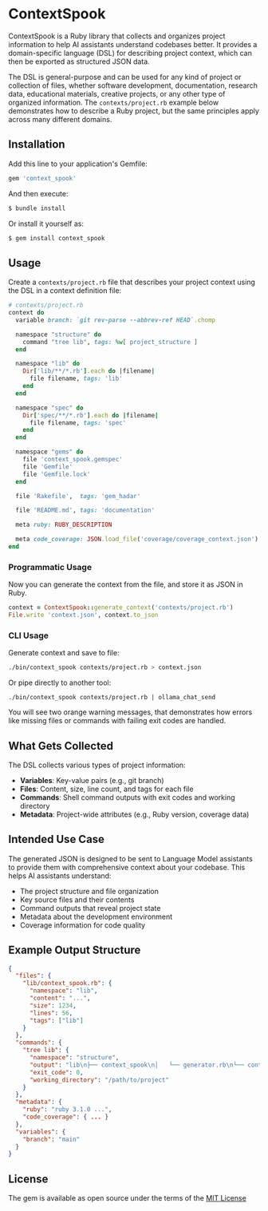 # ContextSpook

ContextSpook is a Ruby library that collects and organizes project information
to help AI assistants understand codebases better. It provides a
domain-specific language (DSL) for describing project context, which can then
be exported as structured JSON data.

The DSL is general-purpose and can be used for any kind of project or
collection of files, whether software development, documentation, research
data, educational materials, creative projects, or any other type of organized
information. The `contexts/project.rb` example below demonstrates how to
describe a Ruby project, but the same principles apply across many different
domains.

## Installation

Add this line to your application's Gemfile:

```ruby
gem 'context_spook'
```

And then execute:
```bash
$ bundle install
```

Or install it yourself as:
```bash
$ gem install context_spook
```

## Usage

Create a `contexts/project.rb` file that describes your project context using
the DSL in a context definition file:

```ruby
# contexts/project.rb
context do
  variable branch: `git rev-parse --abbrev-ref HEAD`.chomp

  namespace "structure" do
    command "tree lib", tags: %w[ project_structure ]
  end

  namespace "lib" do
    Dir['lib/**/*.rb'].each do |filename|
      file filename, tags: 'lib'
    end
  end

  namespace "spec" do
    Dir['spec/**/*.rb'].each do |filename|
      file filename, tags: 'spec'
    end
  end

  namespace "gems" do
    file 'context_spook.gemspec'
    file 'Gemfile'
    file 'Gemfile.lock'
  end

  file 'Rakefile',  tags: 'gem_hadar'

  file 'README.md', tags: 'documentation'

  meta ruby: RUBY_DESCRIPTION

  meta code_coverage: JSON.load_file('coverage/coverage_context.json') rescue nil
end
```

### Programmatic Usage

Now you can generate the context from the file, and store it as JSON in Ruby.

```ruby
context = ContextSpook::generate_context('contexts/project.rb')
File.write 'context.json', context.to_json
```

### CLI Usage

Generate context and save to file:

```bash
./bin/context_spook contexts/project.rb > context.json
```

Or pipe directly to another tool:

```
./bin/context_spook contexts/project.rb | ollama_chat_send
```

You will see two orange warning messages, that demonstrates how errors like
missing files or commands with failing exit codes are handled.

## What Gets Collected

The DSL collects various types of project information:

- **Variables**: Key-value pairs (e.g., git branch)
- **Files**: Content, size, line count, and tags for each file
- **Commands**: Shell command outputs with exit codes and working directory
- **Metadata**: Project-wide attributes (e.g., Ruby version, coverage data)

## Intended Use Case

The generated JSON is designed to be sent to Language Model assistants to
provide them with comprehensive context about your codebase. This helps AI
assistants understand:

- The project structure and file organization
- Key source files and their contents
- Command outputs that reveal project state
- Metadata about the development environment
- Coverage information for code quality

## Example Output Structure

```json
{
  "files": {
    "lib/context_spook.rb": {
      "namespace": "lib",
      "content": "...",
      "size": 1234,
      "lines": 56,
      "tags": ["lib"]
    }
  },
  "commands": {
    "tree lib": {
      "namespace": "structure",
      "output": "lib\n├── context_spook\n│   └── generator.rb\n└── context_spook.rb\n\n2 directories, 3 files",
      "exit_code": 0,
      "working_directory": "/path/to/project"
    }
  },
  "metadata": {
    "ruby": "ruby 3.1.0 ...",
    "code_coverage": { ... }
  },
  "variables": {
    "branch": "main"
  }
}
```

## License

The gem is available as open source under the terms of the [MIT License](./LICENSE)
